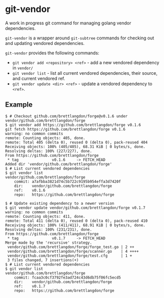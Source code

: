 git-vendor
==========

A work in progress git command for managing golang vendor dependencies.

`git-vendor` is a wrapper around `git-subtree` commands for checking out and updating vendored dependencies.

`git-vendor` provides the following commands:

* `git vendor add <repository> <ref>` - add a new vendored dependency in `vendor/`
* `git vendor list` - list all current vendored dependencies, their source, and current vendored ref.
* `git vendor update <dir> <ref>` - update a vendored dependency to `<ref>`.


## Example

```
$ # Checkout github.com/brettlangdon/forge@v0.1.6 under vendor/github.com/brettlangdon/forge
$ git vendor add https://github.com/brettlangdon/forge v0.1.6
git fetch https://github.com/brettlangdon/forge v0.1.6
warning: no common commits
remote: Counting objects: 405, done.
remote: Total 405 (delta 0), reused 0 (delta 0), pack-reused 404
Receiving objects: 100% (405/405), 68.31 KiB | 0 bytes/s, done.
Resolving deltas: 100% (227/227), done.
From https://github.com/brettlangdon/forge
 * tag               v0.1.6     -> FETCH_HEAD
Added dir 'vendor/github.com/brettlangdon/forge'
$ # List current vendored dependencies
$ git vendor list
vendor/github.com/brettlangdon/forge
	commit:	a7afbba3821d74c5b722c9195b954effa3d7420f
	dir:	vendor/github.com/brettlangdon/forge
	ref:	v0.1.6
	repo:	https://github.com/brettlangdon/forge

$ # Update existing dependency to a newer version
$ git vendor update vendor/github.com/brettlangdon/forge v0.1.7
warning: no common commits
remote: Counting objects: 411, done.
remote: Total 411 (delta 0), reused 0 (delta 0), pack-reused 410
Receiving objects: 100% (411/411), 68.91 KiB | 0 bytes/s, done.
Resolving deltas: 100% (231/231), done.
From https://github.com/brettlangdon/forge
 * tag               v0.1.7     -> FETCH_HEAD
Merge made by the 'recursive' strategy.
 vendor/github.com/brettlangdon/forge/forge_test.go | 2 ++
 vendor/github.com/brettlangdon/forge/scanner.go    | 4 ++++
 vendor/github.com/brettlangdon/forge/test.cfg      | 1 +
 3 files changed, 7 insertions(+)
$ # List current vendored dependencies
$ git vendor list
vendor/github.com/brettlangdon/forge
	commit:	fcaa3c0cf3792fe3ad724c43d6db75f06fc5ecd5
	dir:	vendor/github.com/brettlangdon/forge
	ref:	v0.1.7
	repo:	https://github.com/brettlangdon/forge

```
